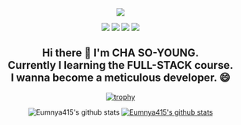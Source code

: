 <div align="center">
<img src="https://i.ibb.co/CJJxgYP/cooltext445984891639737.png"></center>



<a href="https://blog.naver.com/2124524" target="_blank"><img src="https://img.shields.io/badge/blog-03C75A?style=flat-square&logo=naver&logoColor=white"/></a>
<a href="https://www.instagram.com/s_y_415" target="_blank"><img src="https://img.shields.io/badge/Instagram-E4405F?style=square&logo=instagram&logoColor=white"/></a>
<a href="http://qr.kakao.com/talk/Izpi45cWlcbi1w63opmw6zqgY9c-" target="_blank"><img src="https://img.shields.io/badge/Kakao-FFCD00?style=square&logo=kakaotalk&logoColor=white"/></a>
<a href="https://velog.io/@eumnya415" target="_blank"><img src="https://img.shields.io/badge/velog-20C997?style=square&logo=velog&logoColor=white"/></a>

<h2>Hi there 👋 I'm CHA SO-YOUNG. <br> Currently I learning the FULL-STACK course. <br> I wanna become a meticulous developer. 😄</h2>

[![trophy](https://github-profile-trophy.vercel.app/?username=Eumnya415)](https://github.com/Eumnya415/github-profile-trophy)

<!--
**Eumnya415/Eumnya415** is a ✨ _special_ ✨ repository because its `README.md` (this file) appears on your GitHub profile.

Here are some ideas to get you started:

- 🔭 I’m currently working on ...
- 🌱 I’m currently learning ...
- 👯 I’m looking to collaborate on ...
- 🤔 I’m looking for help with ...
- 💬 Ask me about ...
- 📫 How to reach me: ...
- 😄 Pronouns: ...
- ⚡ Fun fact: ...
-->

![Eumnya415's github stats](https://github-readme-stats.vercel.app/api?username=Eumnya415&show_icons=true)
[![Eumnya415's github stats](https://github-readme-stats.vercel.app/api/top-langs/?username=Eumnya415&show_icons=true&hide_border=true&title_color=004386&icon_color=004386&layout=compact)](https://github.com/Eumnya415)
</div>
